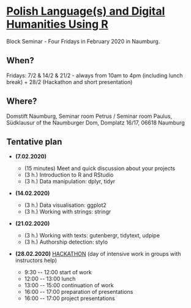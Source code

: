 # [Polish Language(s) and Digital Humanities Using R](http://www.aleksander-brueckner-zentrum.org/veranstaltungen/detail/datum/2020/01/21/polish-languages-and-digital-humanities-using-r/)

Block Seminar - Four Fridays in February 2020 in Naumburg.

## When? 

Fridays: 7/2 & 14/2 & 21/2 - always from 10am to 4pm (including lunch break) + 28/2 (Hackathon and short presentation)

## Where? 

Domstift Naumburg, Seminar room Petrus / Seminar room Paulus, Südklausur of the Naumburger Dom, Domplatz 16/17, 06618 Naumburg 

## Tentative plan

* **(7.02.2020)** 
    * (15 minutes) Meet and quick discussion about your projects 
    * (3 h.) Introduction to R and RStudio
    * (3 h.) Data manipulation: dplyr, tidyr
* **(14.02.2020)** 
    * (3 h.) Data visualisation: ggplot2 
    * (3 h.) Working with strings: stringr
* **(21.02.2020)**
    * (3 h.) Working with texts: gutenbergr, tidytext, udpipe 
    * (3 h.) Authorship detection: stylo

* **(28.02.2020)** [HACKATHON](https://en.wikipedia.org/wiki/Hackathon) (day of intensive work in groups with instructors help) 
    * 9:30 -- 12:00 start of work 
    * 12:00 -- 13:00 lunch 
    * 13:00 -- 15:00 continuation of work 
    * 16:00 -- 17:00 preparation of presentations
    * 16:00 -- 17:00 project presentations 